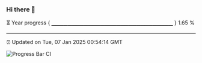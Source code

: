### Hi there 👋

⏳ Year progress { ▁▁▁▁▁▁▁▁▁▁▁▁▁▁▁▁▁▁▁▁▁▁▁▁▁▁▁▁▁▁ } 1.65 %

---

⏰ Updated on Tue, 07 Jan 2025 00:54:14 GMT

![Progress Bar CI](https://github.com/code-lakshay/GitHub-Actions-Demo/workflows/Progress%20Bar%20CI/badge.svg)
